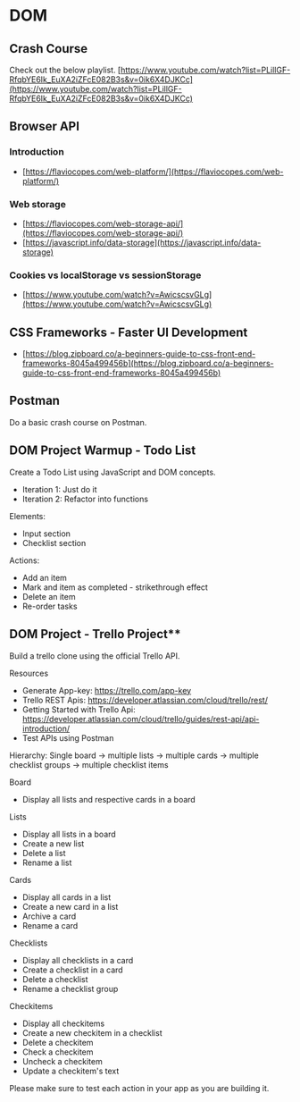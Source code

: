 # DOM

## Crash Course

Check out the below playlist.
[https://www.youtube.com/watch?list=PLillGF-RfqbYE6Ik_EuXA2iZFcE082B3s&v=0ik6X4DJKCc](https://www.youtube.com/watch?list=PLillGF-RfqbYE6Ik_EuXA2iZFcE082B3s&v=0ik6X4DJKCc)

## Browser API

### Introduction
- [https://flaviocopes.com/web-platform/](https://flaviocopes.com/web-platform/)
### Web storage
- [https://flaviocopes.com/web-storage-api/](https://flaviocopes.com/web-storage-api/)
- [https://javascript.info/data-storage](https://javascript.info/data-storage)
### Cookies vs localStorage vs sessionStorage
- [https://www.youtube.com/watch?v=AwicscsvGLg](https://www.youtube.com/watch?v=AwicscsvGLg)

## CSS Frameworks - Faster UI Development

- [https://blog.zipboard.co/a-beginners-guide-to-css-front-end-frameworks-8045a499456b](https://blog.zipboard.co/a-beginners-guide-to-css-front-end-frameworks-8045a499456b)

## Postman

Do a basic crash course on Postman.

## DOM Project Warmup - Todo List

Create a Todo List using JavaScript and DOM concepts.

- Iteration 1: Just do it
- Iteration 2: Refactor into functions

Elements:
- Input section
- Checklist section

Actions:
- Add an item
- Mark and item as completed - strikethrough effect
- Delete an item
- Re-order tasks

## DOM Project - Trello Project**

Build a trello clone using the official Trello API.

Resources
- Generate App-key: https://trello.com/app-key
- Trello REST Apis: https://developer.atlassian.com/cloud/trello/rest/
- Getting Started with Trello Api: https://developer.atlassian.com/cloud/trello/guides/rest-api/api-introduction/
- Test APIs using Postman

Hierarchy:
Single board -> multiple lists -> multiple cards -> multiple checklist groups -> multiple checklist items

Board
- Display all lists and respective cards in a board

Lists
- Display all lists in a board
- Create a new list
- Delete a list
- Rename a list

Cards
- Display all cards in a list
- Create a new card in a list
- Archive a card
- Rename a card

Checklists
- Display all checklists in a card
- Create a checklist in a card
- Delete a checklist
- Rename a checklist group

Checkitems
- Display all checkitems
- Create a new checkitem in a checklist
- Delete a checkitem
- Check a checkitem
- Uncheck a checkitem
- Update a checkitem's text

Please make sure to test each action in your app as you are building it.
